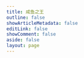 ```yaml
---
title: 咸鱼之王
outline: false
showArticleMetadata: false
editLink: false
showComment: false
aside: false
layout: page
---
```


<ClientOnly><Xyzw /></ClientOnly>